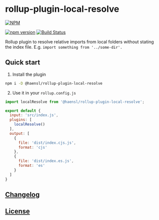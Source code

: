 # rollup-plugin-local-resolve
[![NPM](https://nodei.co/npm/@haensl%2Frollup-plugin-local-resolve.png?downloads=true)](https://nodei.co/npm/@haensl%2Frollup-plugin-local-resolve/)

[![npm version](https://badge.fury.io/js/@haensl%2Frollup-plugin-local-resolve.svg)](http://badge.fury.io/js/@haensl%2Frollup-plugin-local-resolve)
[![Build Status](https://travis-ci.org/haensl/rollup-plugin-local-resolve.svg?branch=master)](https://travis-ci.org/haensl/rollup-plugin-local-resolve)

Rollup plugin to resolve relative imports from local folders without stating the index file. E.g. `import something from '../some-dir'.`

## Quick start

1. Install the plugin

```bash
npm i -D @haensl/rollup-plugin-local-resolve
```

2. Use it in your `rollup.config.js`

```javascript
import localResolve from '@haensl/rollup-plugin-local-resolve';

export default {
  input: 'src/index.js',
  plugins: [
    localResolve()
  ],
  output: [
    {
      file: 'dist/index.cjs.js',
      format: 'cjs'
    },
    {
      file: 'dist/index.es.js',
      format: 'es'
    }
  ]
}
```

## [Changelog](CHANGELOG.md)

## [License](LICENSE)

